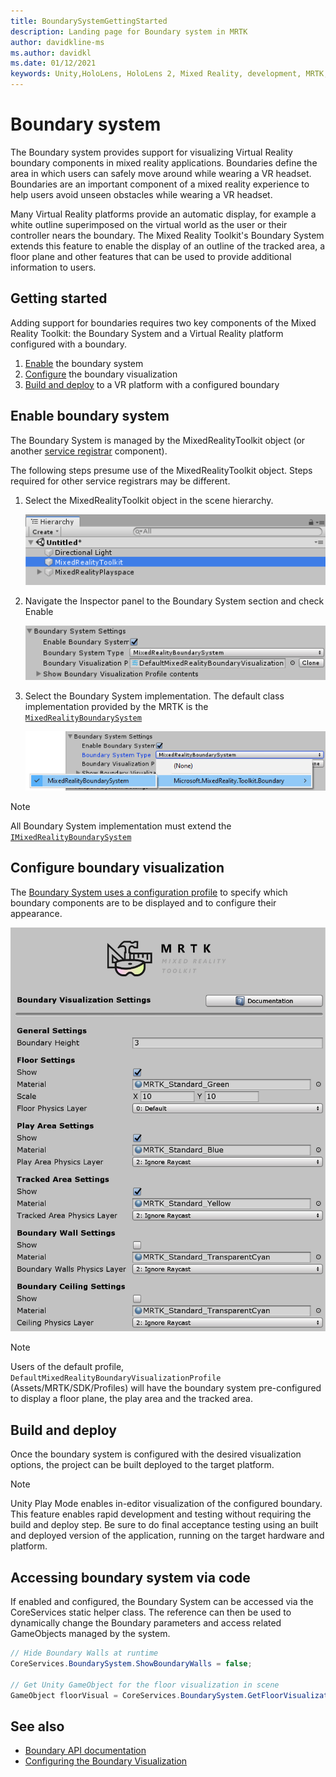 ```yaml
---
title: BoundarySystemGettingStarted
description: Landing page for Boundary system in MRTK
author: davidkline-ms
ms.author: davidkl
ms.date: 01/12/2021
keywords: Unity,HoloLens, HoloLens 2, Mixed Reality, development, MRTK, Boundary System,
---
```


# Boundary system

The Boundary system provides support for visualizing Virtual Reality boundary components in mixed reality applications. Boundaries define the area in which users can safely move around while wearing a VR headset. Boundaries are an important component of a mixed reality experience to help users avoid unseen obstacles while wearing a VR headset.

Many Virtual Reality platforms provide an automatic display, for example a white outline superimposed on the virtual world as the user or their controller nears the boundary. The Mixed Reality Toolkit's Boundary System extends this feature to enable the display of an outline of the tracked area, a floor plane and other features that can be used to provide additional information to users.

## Getting started

Adding support for boundaries requires two key components of the Mixed Reality Toolkit: the Boundary System and a Virtual Reality platform configured with a boundary.

1. [Enable](#enable-boundary-system) the boundary system
2. [Configure](#configure-boundary-visualization) the boundary visualization
3. [Build and deploy](#build-and-deploy) to a VR platform with a configured boundary

## Enable boundary system

The Boundary System is managed by the MixedRealityToolkit object (or another [service registrar](xref:Microsoft.MixedReality.Toolkit.IMixedRealityServiceRegistrar) component).

The following steps presume use of the MixedRealityToolkit object. Steps required for other service registrars may be different.

1. Select the MixedRealityToolkit object in the scene hierarchy.

    ![MRTK Configured Scene Hierarchy](../Images/MRTK_ConfiguredHierarchy.png)

1. Navigate the Inspector panel to the Boundary System section and check Enable

    ![Enable the Boundary System](../Images/Boundary/MRTKConfig_Boundary.png)

1. Select the Boundary System implementation. The default class implementation provided by the MRTK is the [`MixedRealityBoundarySystem`](xref:Microsoft.MixedReality.Toolkit.Boundary.MixedRealityBoundarySystem)

    ![Select the Boundary System Implementation](../Images/Boundary/BoundarySelectSystemType.png)

> [!NOTE]
> All Boundary System implementation must extend the [`IMixedRealityBoundarySystem`](xref:Microsoft.MixedReality.Toolkit.Boundary.IMixedRealityBoundarySystem)

## Configure boundary visualization

The [Boundary System uses a configuration profile](ConfiguringBoundaryVisualization.md) to specify which boundary components are to be displayed and to configure their appearance.

![Boundary Visualization Options](../Images/Boundary/BoundaryVisualizationProfile.png)

> [!NOTE]
> Users of the default profile, `DefaultMixedRealityBoundaryVisualizationProfile` (Assets/MRTK/SDK/Profiles) will have the boundary system pre-configured to display a floor plane, the play area and the tracked area.

## Build and deploy

Once the boundary system is configured with the desired visualization options, the project can be built deployed to the target platform.

> [!NOTE]
> Unity Play Mode enables in-editor visualization of the configured boundary. This feature enables rapid development and testing without requiring the build and deploy step. Be sure to do final acceptance testing using an built and deployed version of the application, running on the target hardware and platform.

## Accessing boundary system via code

If enabled and configured, the Boundary System can be accessed via the CoreServices static helper class. The reference can then be used to dynamically change the Boundary parameters and access related GameObjects managed by the system.

```c#
// Hide Boundary Walls at runtime
CoreServices.BoundarySystem.ShowBoundaryWalls = false;

// Get Unity GameObject for the floor visualization in scene
GameObject floorVisual = CoreServices.BoundarySystem.GetFloorVisualization();
```

## See also

- [Boundary API documentation](xref:Microsoft.MixedReality.Toolkit.Boundary)
- [Configuring the Boundary Visualization](ConfiguringBoundaryVisualization.md)
